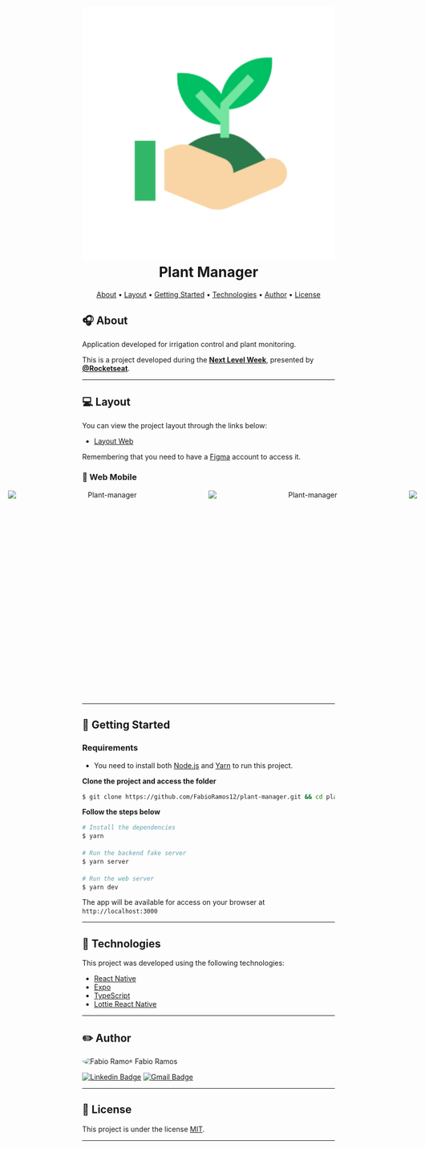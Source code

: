 <h1 align="center">
    <img alt="Icon" title="#Icon" src=".github/icon.png"/>
    <span align="center">Plant Manager</span>
</h1>

<p align="center">
    <a href="#headphones-about">About</a> •
    <a href="#computer-layout">Layout</a> •
    <a href="#rocket-getting-started">Getting Started</a> • 
    <a href="#microscope-technologies">Technologies</a> • 
    <a href="#pencil2-author">Author</a> • 
    <a href="#pencil-license">License</a>
</p>

## :headphones: About

Application developed for irrigation control and plant monitoring.

This is a project developed during the **[Next Level Week](https://nextlevelweek.com/)**, presented by **[@Rocketseat](https://github.com/Rocketseat)**.

---

## :computer: Layout

You can view the project layout through the links below:

- [Layout Web](https://www.figma.com/file/IhQRtrOZdu3TrvkPYREzOy/PlantManager) 

Remembering that you need to have a [Figma](http://figma.com/) account to access it.

### :iphone: Web Mobile

<p align="center" style="display: flex; align-items: flex-start; justify-content: center;">
  <img alt="Plant-manager" title="#Plant-manager" src=".github/web-mobile-layout-1.png" width="400px" height="410px">
  <img alt="Plant-manager" title="#Plant-manager" src=".github/web-mobile-layout-2.png" width="400px" height="410px">
  <img alt="Plant-manager" title="#Plant-manager" src=".github/web-mobile-layout-3.png" width="400px" height="410px">
  <img alt="Plant-manager" title="#Plant-manager" src=".github/web-mobile-layout-4.png" width="400px" height="410px">
  <img alt="Plant-manager" title="#Plant-manager" src=".github/web-mobile-layout-5.png" width="400px" height="410px">
  <img alt="Plant-manager" title="#Plant-manager" src=".github/web-mobile-layout-6.png" width="400px" height="410px">
  <img alt="Plant-manager" title="#Plant-manager" src=".github/web-mobile-layout-7.png" width="400px" height="410px">
  <img alt="Plant-manager" title="#Plant-manager" src=".github/web-mobile-layout-8.png" width="400px" height="410px">
</p>

---

## :rocket: Getting Started

### Requirements

- You need to install both [Node.js](https://nodejs.org/en/download/) and [Yarn](https://yarnpkg.com/) to run this project.

**Clone the project and access the folder**

```bash
$ git clone https://github.com/FabioRamos12/plant-manager.git && cd plant-manager
```

**Follow the steps below**

```bash
# Install the dependencies
$ yarn

# Run the backend fake server
$ yarn server

# Run the web server
$ yarn dev
```

The app will be available for access on your browser at `http://localhost:3000`

---

## :microscope: Technologies

This project was developed using the following technologies:

- [React Native](https://reactnative.dev/)
- [Expo](https://expo.io/)
- [TypeScript](https://www.typescriptlang.org/)
- [Lottie React Native](https://docs.expo.io/versions/latest/sdk/lottie/)

---

## :pencil2: Author

 <img style="border-radius: 50%;" src="https://avatars.githubusercontent.com/u/34969286?s=400&u=15eb378fc8be34ee27c691a916634fe9a7a999a0&v=4" width="100px;" alt="Fabio Ramos"/>
 <span>Fabio Ramos</span>

[![Linkedin Badge](https://img.shields.io/badge/-FabioRamos-blue?style=flat-square&logo=Linkedin&logoColor=white&link=https://www.linkedin.com/in/fabioalvesramos/)](https://www.linkedin.com/in/fabioalvesramos/) 
[![Gmail Badge](https://img.shields.io/badge/-fabioalvesramos12@gmail.com-c14438?style=flat-square&logo=Gmail&logoColor=white&link=mailto:fabioalvesramos12@gmail.com)](mailto:fabioalvesramos12@gmail.com)

---

## :pencil: License

This project is under the license [MIT](./LICENSE).

---